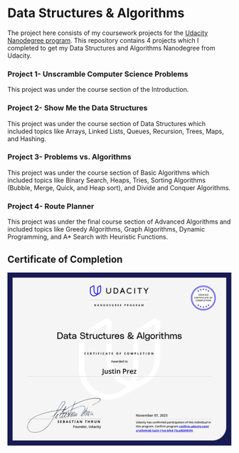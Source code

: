 # Data Structures & Algorithms

The project here consists of my coursework projects for the [Udacity Nanodegree program](https://www.udacity.com/course/data-structures-and-algorithms-nanodegree--nd256).
This repository contains 4 projects which I completed to get my Data Structures and Algorithms Nanodegree from Udacity.

### Project 1- Unscramble Computer Science Problems
This project was under the course section of the Introduction.

### Project 2- Show Me the Data Structures
This project was under the course section of Data Structures which included topics like Arrays, Linked Lists, Queues, Recursion, Trees, Maps, and Hashing.

### Project 3- Problems vs. Algorithms
This project was under the course section of Basic Algorithms which included topics like Binary Search, Heaps, Tries, Sorting Algorithms (Bubble, Merge, Quick, and Heap sort), and Divide and Conquer Algorithms.

### Project 4- Route Planner
This project was under the final course section of Advanced Algorithms and included topics like Greedy Algorithms, Graph Algorithms, Dynamic Programming, and A* Search with Heuristic Functions.

## Certificate of Completion
![alt text](https://github.com/justinprez/data-structures-algorithms/blob/main/data_structure_algorithms_udacity_certificate.jpg)
